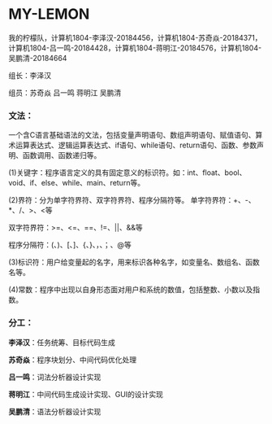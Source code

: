 # MY-LEMON
我的柠檬队，计算机1804-李泽汉-20184456，计算机1804-苏奇焱-20184371，计算机1804-吕一鸣-20184428，计算机1804-蒋明江-20184576，计算机1804-吴鹏清-20184664



组长：李泽汉

组员：苏奇焱	吕一鸣	蒋明江	吴鹏清

### 文法：

一个含C语言基础语法的文法，包括变量声明语句、数组声明语句、赋值语句、算术运算表达式、逻辑运算表达式、if语句、while语句、return语句、函数、参数声明、函数调用、函数递归等。

(1)关键字：程序语言定义的具有固定意义的标识符。如：int、float、bool、void、if、else、while、main、return等。

(2)界符：分为单字符界符、双字符界符、程序分隔符等。
单字符界符：+、-、*、/、>、\<等

双字符界符：>=、<=、==、!=、||、&&等

程序分隔符：(、)、[、]、{、}、，、；、@等

(3)标识符：用户给变量起的名字，用来标识各种名字，如变量名、数组名、函数名等。

(4)常数：程序中出现以自身形态面对用户和系统的数值，包括整数、小数以及指数。

### 分工：

**李泽汉**：任务统筹、目标代码生成

**苏奇焱**：程序块划分、中间代码优化处理

**吕一鸣**：词法分析器设计实现

**蒋明江**：中间代码生成设计实现、GUI的设计实现

**吴鹏清**：语法分析器设计实现